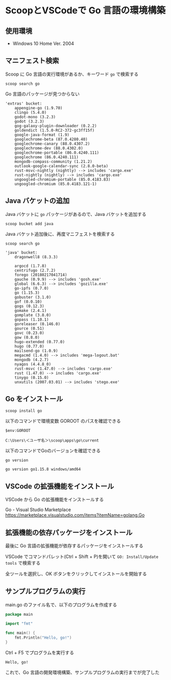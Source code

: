 # ScoopとVSCodeで Go 言語の環境構築

 ## 使用環境

 - Windows 10 Home Ver. 2004

## マニフェスト検索

Scoop に Go 言語の実行環境があるか、キーワード `go` で検索する

```console
scoop search go
```

Go 言語のパッケージが見つからない

```
'extras' bucket:
    appengine-go (1.9.70)
    clingo (5.4.0)
    godot-mono (3.2.3)
    godot (3.2.3)
    gog-galaxy-plugin-downloader (0.2.2)
    goldendict (1.5.0-RC2-372-gc3ff15f)
    google-java-format (1.9)
    googlechrome-beta (87.0.4280.40)
    googlechrome-canary (88.0.4307.2)
    googlechrome-dev (88.0.4302.0)
    googlechrome-portable (86.0.4240.111)
    googlechrome (86.0.4240.111)
    mongodb-compass-community (1.21.2)
    outlook-google-calendar-sync (2.8.0-beta)
    rust-msvc-nightly (nightly) --> includes 'cargo.exe'
    rust-nightly (nightly) --> includes 'cargo.exe'
    ungoogled-chromium-portable (85.0.4183.83)
    ungoogled-chromium (85.0.4183.121-1)
```

## Java バケットの追加

Java バケットに `go` パッケージがあるので、Java バケットを追加する

```console
scoop bucket add java
```

Java バケット追加後に、再度マニフェストを検索する

```concole
scoop search go
```

```
'java' bucket:
    dragonwell8 (8.3.3)

    argocd (1.7.8)
    centrifugo (2.7.2)
    forego (20180217041714)
    gauche (0.9.9) --> includes 'gosh.exe'
    global (6.6.3) --> includes 'gozilla.exe'
    go-ipfs (0.7.0)
    go (1.15.3)
    gobuster (3.1.0)
    gof (0.0.10)
    gogs (0.12.3)
    gomake (2.4.1)
    gomplate (3.8.0)
    gopass (1.10.1)
    goreleaser (0.146.0)
    gource (0.51)
    govc (0.23.0)
    gow (0.8.0)
    hugo-extended (0.77.0)
    hugo (0.77.0)
    mailsend-go (1.0.9)
    megacmd (1.4.0) --> includes 'mega-logout.bat'
    mongodb (4.2.7)
    nyagos (4.4.8_0)
    rust-msvc (1.47.0) --> includes 'cargo.exe'
    rust (1.47.0) --> includes 'cargo.exe'
    tinygo (0.15.0)
    unxutils (2007.03.01) --> includes 'stego.exe'
```

## Go をインストール

```console
scoop install go
```

以下のコマンドで環境変数 GOROOT のパスを確認できる

```console
$env:GOROOT
```

```
C:\Users\＜ユーザ名＞\scoop\apps\go\current
```

以下のコマンドでGoのバージョンを確認できる

```console 
go version
```

```
go version go1.15.8 windows/amd64
```

## VSCode の拡張機能をインストール

VSCode から Go の拡張機能をインストールする

Go - Visual Studio Marketplace  
https://marketplace.visualstudio.com/items?itemName=golang.Go

## 拡張機能の依存パッケージをインストール

最後に Go 言語の拡張機能が依存するパッケージをインストールする

VSCode でコマンドパレット(Ctrl + Shift + P)を開いて `GO: Install/Update tools` で検索する

全ツールを選択し、OK ボタンをクリックしてインストールを開始する

## サンプルプログラムの実行

main.go のファイル名で、以下のプログラムを作成する

```go
package main

import "fmt"

func main() {
	fmt.Println("Hello, go!")
}
```

Ctrl + F5 でプログラムを実行する

```
Hello, go!
```

これで、Go 言語の開発環境構築、サンプルプログラムの実行までが完了した

